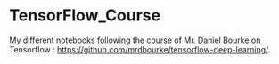 # TensorFlow_Course

My different notebooks following the course of Mr. Daniel Bourke on Tensorflow : https://github.com/mrdbourke/tensorflow-deep-learning/.
